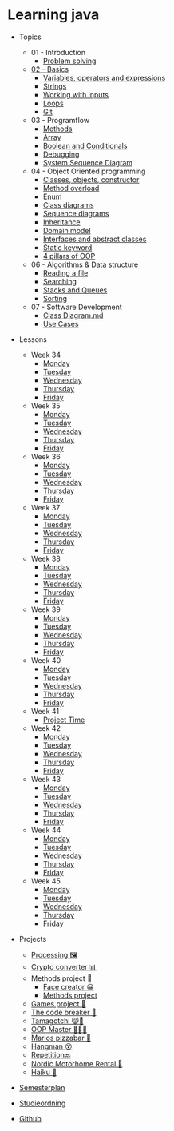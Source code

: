 # Learning java

- Topics
  - 01 - Introduction
    - [Problem solving](topics/01-introduction/problem-solving.md)
  - [02 - Basics](topics/02-basics/basics.md)
    - [Variables, operators and expressions](topics/02-basics/variables-operators-expressions.md)
    - [Strings](topics/02-basics/strings.md)
    - [Working with inputs](topics/02-basics/working-with-inputs.md)
    - [Loops](topics/02-basics/loops.md)
    - [Git](topics/02-basics/git.md)
  - 03 - Programflow
    - [Methods](topics/03-programflow/methods.md)
    - [Array](topics/03-programflow/array.md)
    - [Boolean and Conditionals](topics/03-programflow/conditionals-boolean.md)
    - [Debugging](topics/03-programflow/debugging.md)
    - [System Sequence Diagram](topics/03-programflow/system-sequence-diagrams.md)
  - 04 - Object Oriented programming
    - [Classes, objects, constructor](topics/04-oop/classes.md)
    - [Method overload](topics/04-oop/method-overload.md)
    - [Enum](topics/04-oop/enum.md)
    - [Class diagrams](topics/04-oop/class-diagram.md)
    - [Sequence diagrams](topics/04-oop/sequence-diagram.md)
    - [Inheritance](topics/04-oop/inheritance.md)
    - [Domain model](topics/04-oop/domain-model.md)
    - [Interfaces and abstract classes](topics/04-oop/interfaces.md)
    - [Static keyword](topics/04-oop/static-keyword.md)
    - [4 pillars of OOP](topics/04-oop/4-pillars-oop.md)
  - 06 - Algorithms & Data structure
    -  [Reading a file](topics/06-algorithms/reading-a-file.md)
    -  [Searching](topics/06-algorithms/searching.md)
    -  [Stacks and Queues](topics/06-algorithms/stack-queue.md)
    -  [Sorting](topics/06-algorithms/sorting.md)
  - 07 - Software Development
    - [Class Diagram.md](topics/07-systems-design/class-diagram.md) 
    - [Use Cases](topics/07-systems-design/use-cases.md) 
- Lessons
  - Week 34
    - [Monday](lessons/week-01/1-monday.md)
    - [Tuesday](lessons/week-01/2-tuesday.md)
    - [Wednesday](lessons/week-01/3-wednesday.md)
    - [Thursday](lessons/week-01/4-thursday.md)
    - [Friday](lessons/week-01/5-friday.md)
  - Week 35
    - [Monday](lessons/week-02/1-monday.md)
    - [Tuesday](lessons/week-02/2-tuesday.md)
    - [Wednesday](lessons/week-02/3-wednesday.md)
    - [Thursday](lessons/week-02/4-thursday.md)
    - [Friday](lessons/week-02/5-friday.md)
  - Week 36
    - [Monday](lessons/week-03/1-monday.md)
    - [Tuesday](lessons/week-03/2-tuesday.md)
    - [Wednesday](lessons/week-03/3-wednesday.md)
    - [Thursday](lessons/week-03/4-thursday.md)
    - [Friday](lessons/week-03/5-friday.md)
  - Week 37
    - [Monday](lessons/week-04/1-monday.md)
    - [Tuesday](lessons/week-04/2-tuesday.md)
    - [Wednesday](lessons/week-04/3-wednesday.md)
    - [Thursday](lessons/week-04/4-thursday.md)
    - [Friday](lessons/week-04/5-friday.md)
  - Week 38
    - [Monday](lessons/week-05/1-monday.md)
    - [Tuesday](lessons/week-05/2-tuesday.md)
    - [Wednesday](lessons/week-05/3-wednesday.md)
    - [Thursday](lessons/week-05/4-thursday.md)
    - [Friday](lessons/week-05/5-friday.md)
  - Week 39
    - [Monday](lessons/week-06/1-monday.md)
    - [Tuesday](lessons/week-06/2-tuesday.md)
    - [Wednesday](lessons/week-06/3-wednesday.md)
    - [Thursday](lessons/week-06/4-thursday.md)
    - [Friday](lessons/week-06/5-friday.md)
  - Week 40
    - [Monday](lessons/week-07/1-monday.md)
    - [Tuesday](lessons/week-07/2-tuesday.md)
    - [Wednesday](lessons/week-07/3-wednesday.md)
    - [Thursday](lessons/week-07/4-thursday.md)
    - [Friday](lessons/week-07/5-friday.md)
  - Week 41
    - [Project Time](lessons/week-08/project-time.md)
  - Week 42
    -  [Monday](lessons/week-09/1-monday.md)
    -  [Tuesday](lessons/week-09/2-tuesday.md) 
    -  [Wednesday](lessons/week-09/3-wednesday.md)
    -  [Thursday](lessons/week-09/4-thursday.md) 
    -  [Friday](lessons/week-09/5-friday.md) 
  - Week 43
    -  [Monday](lessons/week-10/1-monday.md) 
    -  [Tuesday](lessons/week-10/2-tuesday.md)
    -  [Wednesday](projects/repetition-mandatory.md)
    -  [Thursday](lessons/week-10/4-thursday.md)
    -  [Friday](projects/repetition-mandatory.md) 
  - Week 44
    - [Monday](lessons/week-11/1-monday.md) 
    - [Tuesday](lessons/week-11/2-tuesday.md) 
    - [Wednesday](lessons/week-11/3-wednesday.md) 
    - [Thursday](lessons/week-11/4-thursday.md) 
    - [Friday](lessons/week-11/5-friday.md) 
  - Week 45
    - [Monday](lessons/week-12/1-monday.md) 
    - [Tuesday](lessons/week-12/2-tuesday.md) 
    - [Wednesday](lessons/week-12/3-wednesday.md) 
    - [Thursday](lessons/week-12/4-thursday.md) 
    - [Friday](lessons/week-12/5-friday.md) 
- Projects 
  - [Processing 🖼](projects/processing.md)
  - [Crypto converter 📊](projects/crypto-converter.md)
  - Methods project 📠
    - [Face creator 😀](projects/face-creator.md) 
    - [Methods project](projects/methods-project.md)
  - [Games project 🎲](projects/games-project.md)
  - [The code breaker 🔐](projects/the-code-breaker.md)
  - [Tamagotchi 😸🐶](projects/tamagotchi.md)
  - [OOP Master 🧙‍♀️🧙](projects/oop-master.md)
  - [Marios pizzabar 🍕](projects/marios-pizzabar.md)
  - [Hangman 😵](projects/hangman.md)
  - [Repetition🔙](https://behu.gitbook.io/java-first-semester/lessons/week-43/repetition-mandatory) 
  - [Nordic Motorhome Rental 🚎](projects/nordic-motorhome-rental.md) 
  - [Haiku 📓](projects/haiku-project.md) 
- [Semesterplan](https://studkea.sharepoint.com/:x:/s/Datamatikerundervisere/EeFyMbdholJNsFAXs5XoW4oBHB2pefFTSaeCtWdhWALz6g?e=tZbOdW)
- [Studieordning](https://kea.dk/images/DA/Files/Uddannelser/Studieordninger/STO-Datamatiker-2019-december.pdf)

- [Github](https://github.com/nicklasdean/dat21a)
